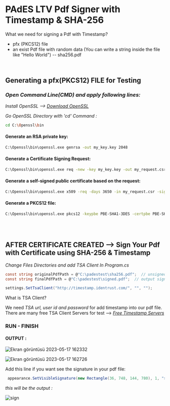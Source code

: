 # PAdES LTV Pdf Signer with Timestamp & SHA-256

What we need for signing a Pdf with Timestamp?
- pfx (PKCS12) file
- an exist Pdf file with random data (You can write a string inside the file like "Hello World") -- sha256.pdf

<br>

## Generating a pfx(PKCS12) FILE for Testing


### *Open Command Line(CMD) and apply following lines:*

*Install OpenSSL --> [Download OpenSSL](https://slproweb.com/products/Win32OpenSSL.html)*

*Go OpenSSL Directory with 'cd' Command :*

```bash
cd C:\Openssl\bin
```

#### Generate an RSA private key:

```bash
C:\Openssl\bin\openssl.exe genrsa -out my_key.key 2048
```

#### Generate a Certificate Signing Request:

```bash
C:\Openssl\bin\openssl.exe req -new -key my_key.key -out my_request.csr
```

#### Generate a self-signed public certificate based on the request:

```bash
C:\Openssl\bin\openssl.exe x509 -req -days 3650 -in my_request.csr -signkey my_key.key -out my_cert.crt
```

#### Generate a PKCS12 file:

```bash
C:\Openssl\bin\openssl.exe pkcs12 -keypbe PBE-SHA1-3DES -certpbe PBE-SHA1-3DES -export -in my_cert.crt -inkey my_key.key -out my_pkcs12.pfx -name "my-name"
```

<br><br>

## AFTER CERTIFICATE CREATED --> Sign Your Pdf with Certificate using SHA-256 & Timestamp
*Change Files Directories and add TSA Client In Program.cs*
```cs
const string originalPdfPath = @"C:\padestest\sha256.pdf";  // unsigned pdf file path (an existing pdf file)
const string finalPdfPath = @"C:\padestest\signed.pdf";  // output signed pdf file path

settings.SetTsaClient("http://timestamp.identrust.com/", "", "");
```
What is TSA Client? 

We need *TSA url, user id and password* for add timestamp into our pdf file.
There are many free TSA Client Servers for test --> *[Free Timestamp Servers](https://gist.github.com/Manouchehri/fd754e402d98430243455713efada710)*

### RUN - FINISH
#### OUTPUT :

![Ekran görüntüsü 2023-05-17 162332](https://github.com/githuseyingur/PAdES_pdf_LTV_signer_SHA256_with_ts/assets/120099096/a7e3eda9-f624-41b6-b5b0-c666b05406d4)

![Ekran görüntüsü 2023-05-17 162726](https://github.com/githuseyingur/PAdES_pdf_LTV_signer_SHA256_with_ts/assets/120099096/adab001f-4e15-4b44-a232-7715b3dd1dcf)

Add this line if you want see the signature in your pdf file: 
```cs
 appearance.SetVisibleSignature(new Rectangle(36, 748, 144, 780), 1, "sig");
```
*this will be the output :*

![sign](https://github.com/githuseyingur/PAdES_pdf_LTV_signer_SHA256_with_ts/assets/120099096/584ce07d-edef-4be6-8d37-d2862c4c546d)


